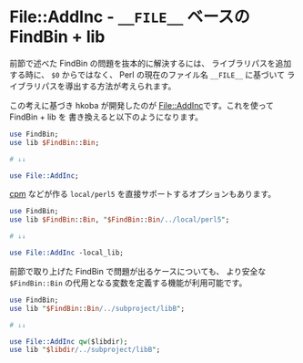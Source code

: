 # File::AddInc - `__FILE__` ベースの FindBin + lib

前節で述べた FindBin の問題を抜本的に解決するには、
ライブラリパスを追加する時に、 `$0` からではなく、
Perl の現在のファイル名 `__FILE__` に基づいて
ライブラリパスを導出する方法が考えられます。

この考えに基づき hkoba が開発したのが [File::AddInc](https://metacpan.org/dist/File-AddInc/view/lib/File/AddInc.pod)です。これを使って FindBin + lib を
書き換えると以下のようになります。

```perl
use FindBin;
use lib $FindBin::Bin;

# ↓↓

use File::AddInc;
```

[cpm](https://metacpan.org/dist/App-cpm/view/script/cpm) などが作る `local/perl5` を直接サポートするオプションもあります。

```perl
use FindBin;
use lib $FindBin::Bin, "$FindBin::Bin/../local/perl5";

# ↓↓

use File::AddInc -local_lib;
```

前節で取り上げた FindBin で問題が出るケースについても、
より安全な `$FindBin::Bin` の代用となる変数を定義する機能が利用可能です。

```perl
use FindBin;
use lib "$FindBin::Bin/../subproject/libB";

# ↓↓

use File::AddInc qw($libdir);
use lib "$libdir/../subproject/libB";
```
